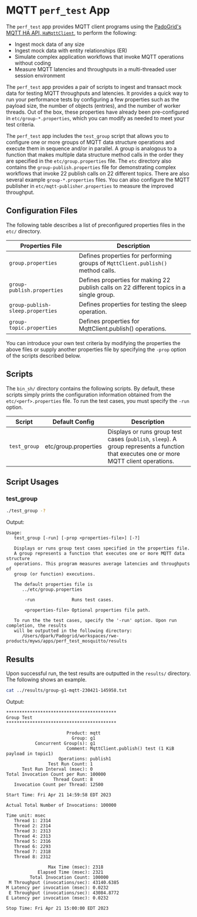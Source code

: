 # MQTT `perf_test` App

The `perf_test` app provides MQTT client programs using the [PadoGrid's MQTT HA API, `HaMqttClient`](https://github.com/padogrid/padogrid/blob/develop/padogrid-mqtt/README.md), to perform the following:

- Ingest mock data of any size
- Ingest mock data with entity relationships (ER)
- Simulate complex application workflows that invoke MQTT operations without coding
- Measure MQTT latencies and throughputs in a multi-threaded user session environment

The `perf_test` app provides a pair of scripts to ingest and transact mock data for testing MQTT throughputs and latencies. It provides a quick way to run your performance tests by configuring a few properties such as the payload size, the number of objects (entries), and the number of worker threads. Out of the box, these properties have already been pre-configured in `etc/group-*.properties`, which you can modify as needed to meet your test criteria.

The `perf_test` app includes the `test_group` script that allows you to configure one or more groups of MQTT data structure operations and execute them in sequence and/or in parallel. A group is analogous to a function that makes multiple data structure method calls in the order they are specified in the `etc/group.properties` file. The `etc` directory also contains the `group-publish.properties` file for demonstrating complex workflows that invoke 22 publish calls on 22 different topics. There are also several example `group-*.properties` files. You can also configure the MQTT publisher in `etc/mqtt-publisher.properties` to measure the improved throughput. 

## Configuration Files

The following table describes a list of preconfigured properties files in the `etc/` directory.

| Properties File | Description |
| --------------- | ----------- |
| `group.properties`      | Defines properties for performing groups of `MqttClient.publish()` method calls. |
| `group-publish.properties` | Defines properties for making 22 publish calls on 22 different topics in a single group. |
| `group-publish-sleep.properties` | Defines properties for testing the sleep operation. |
| `group-topic.properties` | Defines properties for MqttClient.publish() operations. |

You can introduce your own test criteria by modifying the properties the above files or supply another properties file by specifying the `-prop` option of the scripts described below.

## Scripts

The `bin_sh/` directory contains the following scripts. By default, these scripts simply prints the configuration information obtained from the `etc/<perf>.properties` file. To run the test cases, you must specify the `-run` option.

| Script | Default Config | Description |
| ------ | -------------- | ----------- |
| `test_group` | etc/group.properties | Displays or runs group test cases (`publish`, `sleep`). A group represents a function that executes one or more MQTT client operations. |

## Script Usages

### test_group

```bash
./test_group -?
```

Output:

```console
Usage:
   test_group [-run] [-prop <properties-file>] [-?]

   Displays or runs group test cases specified in the properties file.
   A group represents a function that executes one or more MQTT data structure
   operations. This program measures average latencies and throughputs of
   group (or function) executions.

   The default properties file is
      ../etc/group.properties

       -run              Runs test cases.

       <properties-file> Optional properties file path.

   To run the the test cases, specify the '-run' option. Upon run completion, the results
   will be outputted in the following directory:
      /Users/dpark/Padogrid/workspaces/rwe-products/myws/apps/perf_test_mosquitto/results
```

## Results

Upon successful run, the test results are outputted in the `results/` directory. The following shows an example.

```bash
cat ../results/group-g1-mqtt-230421-145958.txt
```

Output:

```console
******************************************
Group Test
******************************************

                       Product: mqtt
                         Group: g1
           Concurrent Group(s): g1
                       Comment: MqttClient.publish() test (1 KiB payload in topic1)
                    Operations: publish1
                Test Run Count: 1
      Test Run Interval (msec): 0
Total Invocation Count per Run: 100000
                  Thread Count: 8
   Invocation Count per Thread: 12500

Start Time: Fri Apr 21 14:59:58 EDT 2023

Actual Total Number of Invocations: 100000

Time unit: msec
   Thread 1: 2314
   Thread 2: 2314
   Thread 3: 2313
   Thread 4: 2313
   Thread 5: 2316
   Thread 6: 2293
   Thread 7: 2318
   Thread 8: 2312

                Max Time (msec): 2318
            Elapsed Time (msec): 2321
         Total Invocation Count: 100000
 M Throughput (invocations/sec): 43140.6385
M Latency per invocation (msec): 0.0232
 E Throughput (invocations/sec): 43084.8772
E Latency per invocation (msec): 0.0232

Stop Time: Fri Apr 21 15:00:00 EDT 2023
```
